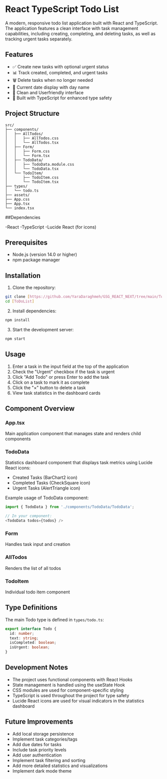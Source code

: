 # React TypeScript Todo List

A modern, responsive todo list application built with React and TypeScript. The application features a clean interface with task management capabilities, including creating, completing, and deleting tasks, as well as tracking urgent tasks separately.

## Features

- ✅ Create new tasks with optional urgent status
- 📊 Track created, completed, and urgent tasks
- 🗑️ Delete tasks when no longer needed
- 📅 Current date display with day name
- 🎨 Clean and Userfriendly  interface
- 💪 Built with TypeScript for enhanced type safety

## Project Structure

```
src/
├── components/
│   ├── AllTodos/
│   │   ├── AllTodos.css
│   │   └── AllTodos.tsx
│   ├── Form/
│   │   ├── Form.css
│   │   └── Form.tsx
│   ├── TodoData/
│   │   ├── TodoData.module.css
│   │   └── TodoData.tsx
│   └── TodoItem/
│       ├── TodoItem.css
│       └── TodoItem.tsx
├── types/
│   └── todo.ts
├── assets/
├── App.css
├── App.tsx
└── index.tsx
```
##Dependencies

-React
-TypeScript
-Lucide React (for icons)
## Prerequisites

- Node.js (version 14.0 or higher)
- npm  package manager

## Installation

1. Clone the repository:
```bash
git clone [https://github.com/YaraDaraghmeh/GSG_REACT_NEXT/tree/main/ToDoList]
cd [ToDoList]
```

2. Install dependencies:
```bash
npm install

```

3. Start the development server:
```bash
npm start


```

## Usage

1. Enter a task in the input field at the top of the application
2. Check the "Urgent" checkbox if the task is urgent
3. Click "Add Todo" or press Enter to add the task
4. Click on a task to mark it as complete
5. Click the "×" button to delete a task
6. View task statistics in the dashboard cards

## Component Overview

### App.tsx
Main application component that manages state and renders child components

### TodoData
Statistics dashboard component that displays task metrics using Lucide React icons:
- Created Tasks (BarChart2 icon)
- Completed Tasks (CheckSquare icon)
- Urgent Tasks (AlertTriangle icon)

Example usage of TodoData component:
```typescript
import { TodoData } from './components/TodoData/TodoData';

// In your component:
<TodoData todos={todos} />
```

### Form
Handles task input and creation

### AllTodos
Renders the list of all todos

### TodoItem
Individual todo item component

## Type Definitions

The main Todo type is defined in `types/todo.ts`:

```typescript
export interface Todo {
  id: number;
  text: string;
  isCompleted: boolean;
  isUrgent: boolean;
}
```



## Development Notes

- The project uses functional components with React Hooks
- State management is handled using the useState Hook
- CSS modules are used for component-specific styling
- TypeScript is used throughout the project for type safety
- Lucide React icons are used for visual indicators in the statistics dashboard


## Future Improvements

- Add local storage persistence
- Implement task categories/tags
- Add due dates for tasks
- Include task priority levels
- Add user authentication
- Implement task filtering and sorting
- Add more detailed statistics and visualizations
- Implement dark mode theme
